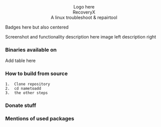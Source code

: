 <div align="center">Logo here</div>
<div align="center">RecoveryX</div>
<div align="center">A linux troubleshoot & repairtool</div>

Badges here but also centered

Screenshot and functionality description here image left description right

### Binaries available on

Add table here

### How to build from source

```
1.  Clone repository
2.  cd nametoadd
3.  the other steps
```

### Donate stuff


### Mentions of used packages
